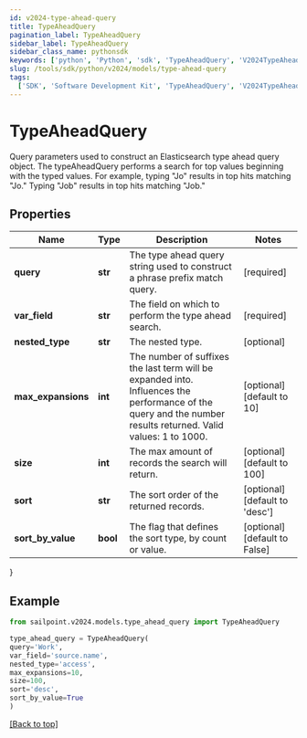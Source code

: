 ```yaml
---
id: v2024-type-ahead-query
title: TypeAheadQuery
pagination_label: TypeAheadQuery
sidebar_label: TypeAheadQuery
sidebar_class_name: pythonsdk
keywords: ['python', 'Python', 'sdk', 'TypeAheadQuery', 'V2024TypeAheadQuery']
slug: /tools/sdk/python/v2024/models/type-ahead-query
tags:
  ['SDK', 'Software Development Kit', 'TypeAheadQuery', 'V2024TypeAheadQuery']
---
```


# TypeAheadQuery

Query parameters used to construct an Elasticsearch type ahead query object. The typeAheadQuery performs a search for top values beginning with the typed values. For example, typing \"Jo\" results in top hits matching \"Jo.\" Typing \"Job\" results in top hits matching \"Job.\"

## Properties

| Name | Type | Description | Notes |
| --- | --- | --- | --- |
| **query** | **str** | The type ahead query string used to construct a phrase prefix match query. | [required] |
| **var_field** | **str** | The field on which to perform the type ahead search. | [required] |
| **nested_type** | **str** | The nested type. | [optional] |
| **max_expansions** | **int** | The number of suffixes the last term will be expanded into. Influences the performance of the query and the number results returned. Valid values: 1 to 1000. | [optional] [default to 10] |
| **size** | **int** | The max amount of records the search will return. | [optional] [default to 100] |
| **sort** | **str** | The sort order of the returned records. | [optional] [default to 'desc'] |
| **sort_by_value** | **bool** | The flag that defines the sort type, by count or value. | [optional] [default to False] |

}

## Example

```python
from sailpoint.v2024.models.type_ahead_query import TypeAheadQuery

type_ahead_query = TypeAheadQuery(
query='Work',
var_field='source.name',
nested_type='access',
max_expansions=10,
size=100,
sort='desc',
sort_by_value=True
)

```

[[Back to top]](#)
